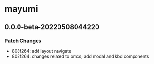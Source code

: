 # mayumi

## 0.0.0-beta-20220508044220

### Patch Changes

- 808f264: add layout navigate
- 808f264: changes related to omcs; add modal and kbd components
